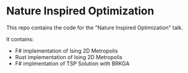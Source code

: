 # Nature Inspired Optimization
This repo contains the code for the "Nature Inspired Optimization" talk.

It contains:

 - F# implementation of Ising 2D Metropolis
 - Rust implementation of Ising 2D Metropolis
 - F# implmentation of TSP Solution with BRKGA
